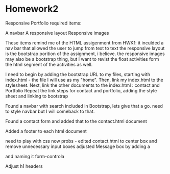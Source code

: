 # Homework2
Responsive Portfolio
required items:

A navbar
A responsive layout
Responsive images

These items remind me of the HTML assigenment from HWK1:
 it inculded a nav bar that allowed the user to jump from text to text
 the responsive layout is the bootstrap porition of the assignment, i believe. 
 the responsive images may also be a bootstrap thing, but I want to revist the float activities form the html segment of the activities as well. 

I need to begin by adding the bootstrap URL to my files, starting with index.html - the file I will use as my "home".
Then, link my index.html to the stylesheet.
Next, link the other documents to the index.html : contact and Portfolio
Repeat the link steps for contact and portfolio, adding the style sheet and linking to bootstrap

Found a navbar with search included in Bootstrap, lets give that a go.
 need to style navbar but I will comeback to that.

Found a contact form and added that to the contact.html document

Added a footer to each html document

need to play with css now probs - edited contact.html to center box and remove unnecessary input boxes
    adjusted Message box by adding a <div> and naming it form-controla

Adjust h1 headers 


